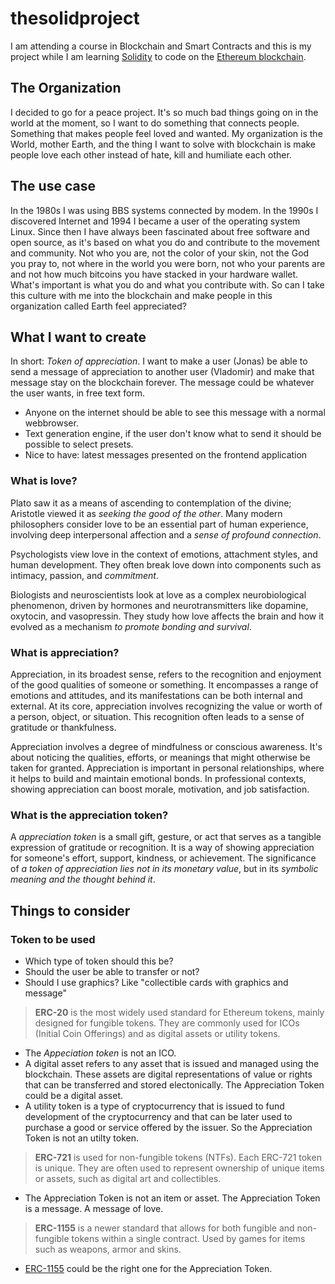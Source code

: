 # thesolidproject
I am attending a course in Blockchain and Smart Contracts and this is my project while I am learning [Solidity](https://soliditylang.org/) to code on the [Ethereum blockchain](https://ethereum.org/en/).

## The Organization
I decided to go for a peace project. It's so much bad things going on in the world at the moment, so I want to do something that connects people. Something that makes people feel loved and wanted. My organization is the World, mother Earth, and the thing I want to solve with blockchain is make people love each other instead of hate, kill and humiliate each other.

## The use case
In the 1980s I was using BBS systems connected by modem. In the 1990s I discovered Internet and 1994 I became a user of the operating system Linux. Since then I have always been fascinated about free software and open source, as it's based on what you do and contribute to the movement and community. Not who you are, not the color of your skin, not the God you pray to, not where in the world you were born, not who your parents are and not how much bitcoins you have stacked in your hardware wallet. What's important is what you do and what you contribute with. So can I take this culture with me into the blockchain and make people in this organization called Earth feel appreciated?

## What I want to create
In short: _Token of appreciation_. I want to make a user (Jonas) be able to send a message of appreciation to another user (Vladomir) and make that message stay on the blockchain forever. The message could be whatever the user wants, in free text form.

- Anyone on the internet should be able to see this message with a normal webbrowser.
- Text generation engine, if the user don't know what to send it should be possible to select presets.
- Nice to have: latest messages presented on the frontend application

### What is love?
Plato saw it as a means of ascending to contemplation of the divine; Aristotle viewed it as _seeking the good of the other_. Many modern philosophers consider love to be an essential part of human experience, involving deep interpersonal affection and a _sense of profound connection_.

Psychologists view love in the context of emotions, attachment styles, and human development. They often break love down into components such as intimacy, passion, and _commitment_.

Biologists and neuroscientists look at love as a complex neurobiological phenomenon, driven by hormones and neurotransmitters like dopamine, oxytocin, and vasopressin. They study how love affects the brain and how it evolved as a mechanism _to promote bonding and survival_.

### What is appreciation?
Appreciation, in its broadest sense, refers to the recognition and enjoyment of the good qualities of someone or something. It encompasses a range of emotions and attitudes, and its manifestations can be both internal and external. At its core, appreciation involves recognizing the value or worth of a person, object, or situation. This recognition often leads to a sense of gratitude or thankfulness.

Appreciation involves a degree of mindfulness or conscious awareness. It's about noticing the qualities, efforts, or meanings that might otherwise be taken for granted. Appreciation is important in personal relationships, where it helps to build and maintain emotional bonds. In professional contexts, showing appreciation can boost morale, motivation, and job satisfaction.

### What is the appreciation token?
A _appreciation token_ is a small gift, gesture, or act that serves as a tangible expression of gratitude or recognition. It is a way of showing appreciation for someone's effort, support, kindness, or achievement. The significance of _a token of appreciation lies not in its monetary value_, but in its _symbolic meaning and the thought behind it_. 

## Things to consider

### Token to be used
- Which type of token should this be?
- Should the user be able to transfer or not?
- Should I use graphics? Like "collectible cards with graphics and message"

> **ERC-20** is the most widely used standard for Ethereum tokens, mainly designed for fungible tokens. They are commonly used for ICOs (Initial Coin Offerings) and as digital assets or utility tokens.

- The _Appeciation token_ is not an ICO.
- A digital asset refers to any asset that is issued and managed using the blockchain. These assets are digital representations of value or rights that can be transferred and stored electonically. The Appreciation Token could be a digital asset.
- A utility token is a type of cryptocurrency that is issued to fund development of the cryptocurrency and that can be later used to purchase a good or service offered by the issuer. So the Appreciation Token is not an utilty token.

> **ERC-721** is used for non-fungible tokens (NTFs). Each ERC-721 token is unique. They are often used to represent ownership of unique items or assets, such as digital art and collectibles.

- The Appreciation Token is not an item or asset. The Appreciation Token is a message. A message of love.

> **ERC-1155** is a newer standard that allows for both fungible and non-fungible tokens within a single contract. Used by games for items such as weapons, armor and skins.

- [ERC-1155](https://eips.ethereum.org/EIPS/eip-1155) could be the right one for the Appreciation Token.

